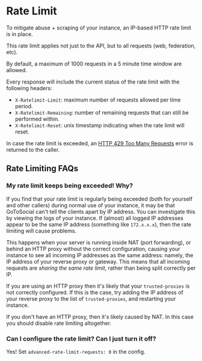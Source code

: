 # Rate Limit

To mitigate abuse + scraping of your instance, an IP-based HTTP rate limit is in place.

This rate limit applies not just to the API, but to all requests (web, federation, etc).

By default, a maximum of 1000 requests in a 5 minute time window are allowed.

Every response will include the current status of the rate limit with the following headers:

- `X-Ratelimit-Limit`: maximum number of requests allowed per time period.
- `X-Ratelimit-Remaining`: number of remaining requests that can still be performed within.
- `X-Ratelimit-Reset`: unix timestamp indicating when the rate limit will reset.

In case the rate limit is exceeded, an [HTTP 429 Too Many Requests](https://developer.mozilla.org/en-US/docs/Web/HTTP/Status/429) error is returned to the caller.

## Rate Limiting FAQs

### My rate limit keeps being exceeded! Why?

If you find that your rate limit is regularly being exceeded (both for yourself and other callers) during normal use of your instance, it may be that GoToSocial can't tell the clients apart by IP address. You can investigate this by viewing the logs of your instance. If (almost) all logged IP addresses appear to be the same IP address (something like `172.x.x.x`), then the rate limiting will cause problems.

This happens when your server is running inside NAT (port forwarding), or behind an HTTP proxy without the correct configuration, causing your instance to see all incoming IP addresses as the same address: namely, the IP address of your reverse proxy or gateway. This means that all incoming requests are *sharing the same rate limit*, rather than being split correctly per IP.

If you are using an HTTP proxy then it's likely that your `trusted-proxies` is not correctly configured. If this is the case, try adding the IP address of your reverse proxy to the list of `trusted-proxies`, and restarting your instance.

If you don't have an HTTP proxy, then it's likely caused by NAT. In this case you should disable rate limiting altogether.

### Can I configure the rate limit? Can I just turn it off?

Yes! Set `advanced-rate-limit-requests: 0` in the config.
